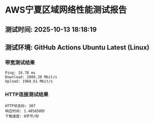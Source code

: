# AWS宁夏区域网络性能测试报告
## 测试时间: 2025-10-13 18:18:19
## 测试环境: GitHub Actions Ubuntu Latest (Linux)

### 带宽测试结果
```
Ping: 19.78 ms
Download: 2009.20 Mbit/s
Upload: 1968.61 Mbit/s
```

### HTTP连接测试结果
```
HTTP状态码: 307
响应时间: 1.485858秒
下载速度: 0字节/秒
```

